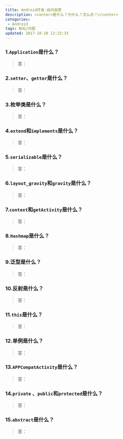 ```yaml
---
title: Android开发-自问自答
description: <center>是什么？为什么？怎么办？</center>
categories:
 - Android
tags: BUG/问题
updated: 2017-10-10 12:23:33
---
```


### 1.`Application`是什么？

> 答：

### 2.`setter`、`getter`是什么？

>答：

### 3.枚举类是什么？

> 答：

### 4.`extend`和`implements`是什么？

>答：

### 5.`serializable`是什么？

>答：

### 6.`layout_gravity`和`gravity`是什么？

>答：

### 7.`context`和`getActivity`是什么？

>答：

### 8.`Hashmap`是什么？

>答：

### 9.泛型是什么？

>答：

### 10.反射是什么？

>答：

### 11.`this`是什么？

>答：

### 12.单例是什么？

>答：

### 13.`APPCompatActivity`是什么？

>答：

### 14.`private` 、`public`和`protected`是什么？

>答：

### 15.`abstract`是什么？

>答：



